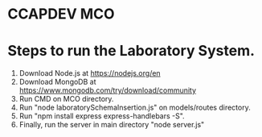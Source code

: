 # CCAPDEV MCO

# Steps to run the Laboratory System.

1. Download Node.js at https://nodejs.org/en
2. Download MongoDB at https://www.mongodb.com/try/download/community
3. Run CMD on MCO directory.
4. Run "node laboratorySchemaInsertion.js" on models/routes directory.
5. Run "npm install express express-handlebars -S".
6. Finally, run the server in main directory "node server.js"

